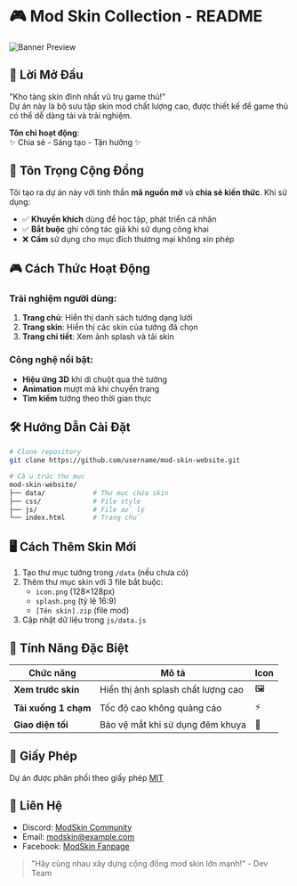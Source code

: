 # 🎮 Mod Skin Collection - README

![Banner Preview](https://via.placeholder.com/1200x400/1a2a6c/ffffff?text=Mod+Skin+Collection+Banner)

## 💌 Lời Mở Đầu
"Kho tàng skin đỉnh nhất vũ trụ game thủ!"  
Dự án này là bộ sưu tập skin mod chất lượng cao, được thiết kế để game thủ có thể dễ dàng tải và trải nghiệm.

**Tôn chỉ hoạt động**:  
✨ Chia sẻ - Sáng tạo - Tận hưởng ✨

## 📜 Tôn Trọng Cộng Đồng
Tôi tạo ra dự án này với tinh thần **mã nguồn mở** và **chia sẻ kiến thức**. Khi sử dụng:
- ✅ **Khuyến khích** dùng để học tập, phát triển cá nhân
- ✅ **Bắt buộc** ghi công tác giả khi sử dụng công khai
- ❌ **Cấm** sử dụng cho mục đích thương mại không xin phép

## 🎮 Cách Thức Hoạt Động

### Trải nghiệm người dùng:
1. **Trang chủ**: Hiển thị danh sách tướng dạng lưới
2. **Trang skin**: Hiển thị các skin của tướng đã chọn
3. **Trang chi tiết**: Xem ảnh splash và tải skin

### Công nghệ nổi bật:
- **Hiệu ứng 3D** khi di chuột qua thẻ tướng
- **Animation** mượt mà khi chuyển trang
- **Tìm kiếm** tướng theo thời gian thực

## 🛠 Hướng Dẫn Cài Đặt

```bash
# Clone repository
git clone https://github.com/username/mod-skin-website.git

# Cấu trúc thư mục
mod-skin-website/
├── data/            # Thư mục chứa skin
├── css/             # File style
├── js/              # File xử lý
└── index.html       # Trang chủ
```

## 🖥 Cách Thêm Skin Mới
1. Tạo thư mục tướng trong `/data` (nếu chưa có)
2. Thêm thư mục skin với 3 file bắt buộc:
   - `icon.png` (128×128px)
   - `splash.png` (tỷ lệ 16:9)
   - `[Tên skin].zip` (file mod)
3. Cập nhật dữ liệu trong `js/data.js`

## 🌟 Tính Năng Đặc Biệt
| Chức năng | Mô tả | Icon |
|-----------|-------|------|
| **Xem trước skin** | Hiển thị ảnh splash chất lượng cao | 🖼️ |
| **Tải xuống 1 chạm** | Tốc độ cao không quảng cáo | ⚡ |
| **Giao diện tối** | Bảo vệ mắt khi sử dụng đêm khuya | 🌙 |

## 📜 Giấy Phép
Dự án được phân phối theo giấy phép [MIT](LICENSE)

## 💬 Liên Hệ
- Discord: [ModSkin Community](https://discord.gg/xxx)
- Email: modskin@example.com
- Facebook: [ModSkin Fanpage](https://facebook.com/xxx)

> "Hãy cùng nhau xây dựng cộng đồng mod skin lớn mạnh!" - Dev Team